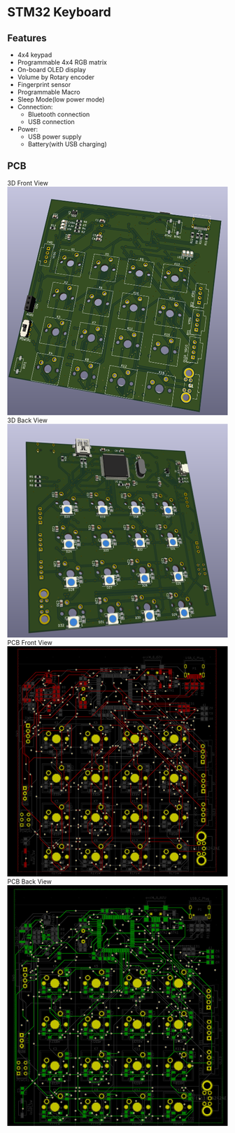 # STM32 Keyboard

## Features
* 4x4 keypad
* Programmable 4x4 RGB matrix
* On-board OLED display
* Volume by Rotary encoder
* Fingerprint sensor
* Programmable Macro
* Sleep Mode(low power mode)
* Connection:
    * Bluetooth connection
    * USB connection
* Power:
    * USB power supply
    * Battery(with USB charging)

## PCB
3D Front View
![3D Front View](images/kicad-3dview-front.png)
3D Back View
![3D Back View](images/kicad-3dview-back.png)
PCB Front View
![PCB Front View](images/pcb-front.png)
PCB Back View
![PCB Back View](images/pcb-back.png)
